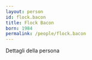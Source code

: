 ```yaml
---
layout: person
id: flock.bacon
title: Flock Bacon
born: 1984
permalink: /people/flock.bacon
---
```


Dettagli della persona 
